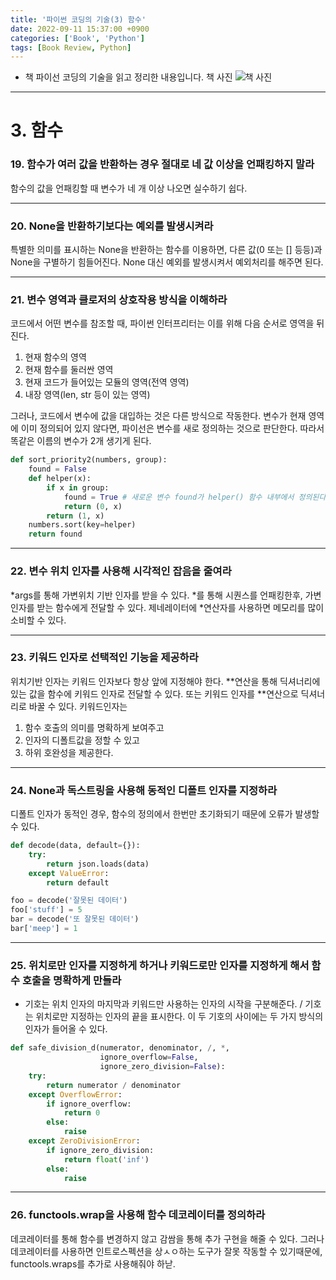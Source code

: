 ```yaml
---
title: '파이썬 코딩의 기술(3) 함수'
date: 2022-09-11 15:37:00 +0900
categories: ['Book', 'Python']
tags: [Book Review, Python]
---
```


- 책 파이선 코딩의 기술을 읽고 정리한 내용입니다.
책 사진
![책 사진](../assets/img/book_cover)

---

# 3. 함수
### 19. 함수가 여러 값을 반환하는 경우 절대로 네 값 이상을 언패킹하지 말라
함수의 값을 언패킹할 때 변수가 네 개 이상 나오면 실수하기 쉽다.

---

### 20. None을 반환하기보다는 예외를 발생시켜라
특별한 의미를 표시하는 None을 반환하는 함수를 이용하면, 다른 값(0 또는 [] 등등)과 None을 구별하기 힘들어진다.
None 대신 예외를 발생시켜서 예외처리를 해주면 된다.

---

### 21. 변수 영역과 클로저의 상호작용 방식을 이해하라
코드에서 어떤 변수를 참조할 때, 파이썬 인터프리터는 이를 위해 다음 순서로 영역을 뒤진다.
1. 현재 함수의 영역
2. 현재 함수를 둘러싼 영역
3. 현재 코드가 들어있는 모듈의 영역(전역 영역)
4. 내장 영역(len, str 등이 있는 영역)



그러나, 코드에서 변수에 값을 대입하는 것은 다른 방식으로 작동한다.
변수가 현재 영역에 이미 정의되어 있지 않다면, 파이선은 변수를 새로 정의하는 것으로 판단한다.
따라서 똑같은 이름의 변수가 2개 생기게 된다.

```py
def sort_priority2(numbers, group):
    found = False
    def helper(x):
        if x in group:
            found = True # 새로운 변수 found가 helper() 함수 내부에서 정의된다.
            return (0, x)
        return (1, x)
    numbers.sort(key=helper)
    return found
```

---

### 22. 변수 위치 인자를 사용해 시각적인 잡음을 줄여라
*args를 통해 가변위치 기반 인자를 받을 수 있다.
*를 통해 시퀀스를 언패킹한후, 가변인자를 받는 함수에게 전달할 수 있다.
제네레이터에 *연산자를 사용하면 메모리를 많이 소비할 수 있다.

---

### 23. 키워드 인자로 선택적인 기능을 제공하라
위치기반 인자는 키워드 인자보다 항상 앞에 지정해야 한다.
**연산을 통해 딕셔너리에 있는 값을 함수에 키워드 인자로 전달할 수 있다.
또는 키워드 인자를 **연산으로 딕셔너리로 바꿀 수 있다.
키워드인자는
1. 함수 호출의 의미를 명확하게 보여주고
2. 인자의 디폴트값을 정할 수 있고
3. 하위 호완성을 제공한다.

---

### 24. None과 독스트링을 사용해 동적인 디폴트 인자를 지정하라
디폴트 인자가 동적인 경우, 함수의 정의에서 한번만 초기화되기 때문에 오류가 발생할 수 있다.
```py
def decode(data, default={}):
    try:
        return json.loads(data)
    except ValueError:
        return default

foo = decode('잘못된 데이터')
foo['stuff'] = 5
bar = decode('또 잘못된 데이터')
bar['meep'] = 1
```

---

### 25. 위치로만 인자를 지정하게 하거나 키워드로만 인자를 지정하게 해서 함수 호출을 명확하게 만들라
* 기호는 위치 인자의 마지막과 키워드만 사용하는 인자의 시작을 구분해준다.
/ 기호는 위치로만 지정하는 인자의 끝을 표시한다.
이 두 기호의 사이에는 두 가지 방식의 인자가 들어올 수 있다.
```py
def safe_division_d(numerator, denominator, /, *,
                    ignore_overflow=False,
                    ignore_zero_division=False):
    try:
        return numerator / denominator
    except OverflowError:
        if ignore_overflow:
            return 0
        else:
            raise
    except ZeroDivisionError:
        if ignore_zero_division:
            return float('inf')
        else:
            raise
```

---

### 26. functools.wrap을 사용해 함수 데코레이터를 정의하라
데코레이터를 통해 함수를 변경하지 않고 감쌈을 통해 추가 구현을 해줄 수 있다.
그러나 데코레이터를 사용하면 인트로스펙션을 상ㅅㅇ하는 도구가 잘못 작동할 수 있기때문에, functools.wraps를 추가로 사용해줘야 하낟.


